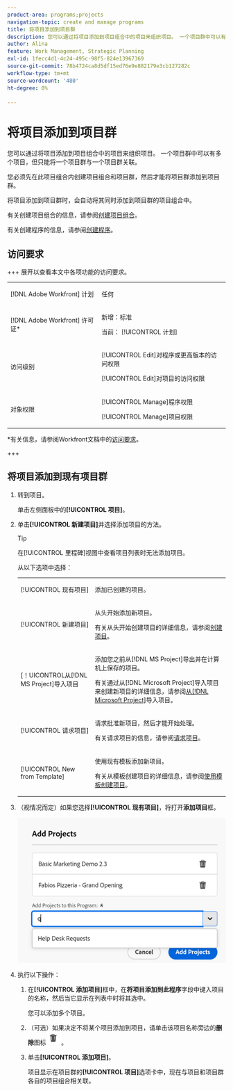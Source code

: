 ```yaml
---
product-area: programs;projects
navigation-topic: create and manage programs
title: 将项目添加到项目群
description: 您可以通过将项目添加到项目组合中的项目来组织项目。 一个项目群中可以有多个项目，但只能将一个项目群与一个项目群关联。 将项目添加到项目群时，会自动将其同时添加到项目群的项目组合中。
author: Alina
feature: Work Management, Strategic Planning
exl-id: 1fecc4d1-4c24-495c-98f5-824e13967369
source-git-commit: 78b4724ca8d5df15ed76e9e882179e3cb127282c
workflow-type: tm+mt
source-wordcount: '480'
ht-degree: 0%

---
```


# 将项目添加到项目群

<!--Audited: 5/2025-->

<!--<span class="preview">The highlighted information on this page refers to functionality not yet generally available. It is available only in the Preview environment for all customers. The same features will also be available in the Production environment for all customers after a week from the Preview release. </span>   

<span class="preview">For more information, see [Interface modernization](/help/quicksilver/product-announcements/product-releases/interface-modernization/interface-modernization.md). </span>-->

您可以通过将项目添加到项目组合中的项目来组织项目。 一个项目群中可以有多个项目，但只能将一个项目群与一个项目群关联。

您必须先在此项目组合内创建项目组合和项目群，然后才能将项目群添加到项目群。

将项目添加到项目群时，会自动将其同时添加到项目群的项目组合中。

有关创建项目组合的信息，请参阅[创建项目组合](../../../manage-work/portfolios/create-and-manage-portfolios/create-portfolios.md)。

有关创建程序的信息，请参阅[创建程序](../../../manage-work/portfolios/create-and-manage-programs/create-program.md)。

## 访问要求

+++ 展开以查看本文中各项功能的访问要求。

<table style="table-layout:auto"> 
 <col> 
 <col> 
 <tbody> 
  <tr> 
   <td role="rowheader">[!DNL Adobe Workfront] 计划</td> 
   <td> <p>任何</p> </td> 
  </tr> 
  <tr> 
   <td role="rowheader">[!DNL Adobe Workfront] 许可证*</td> 
   <td><p>新增：标准</p> 
   <p>当前： [!UICONTROL 计划] </p> </td> 
  </tr> 
  <tr> 
   <td role="rowheader">访问级别</td> 
   <td> <p>[!UICONTROL Edit]对程序或更高版本的访问权限</p> <p>[!UICONTROL Edit]对项目的访问权限</p> </td> 
  </tr> 
  <tr> 
   <td role="rowheader">对象权限</td> 
   <td> <p>[!UICONTROL Manage]程序权限</p> <p>[!UICONTROL Manage]项目权限</p> </td> 
  </tr> 
 </tbody> 
</table>

*有关信息，请参阅Workfront文档中的[访问要求](/help/quicksilver/administration-and-setup/add-users/access-levels-and-object-permissions/access-level-requirements-in-documentation.md)。

+++

## 将项目添加到现有项目群

1. 转到项目。

   单击左侧面板中的&#x200B;**[!UICONTROL 项目]**。

1. 单击&#x200B;**[!UICONTROL 新建项目]**&#x200B;并选择添加项目的方法。

   >[!TIP]
   >
   >在[!UICONTROL 里程碑]视图中查看项目列表时无法添加项目。

   从以下选项中选择：

   <table style="table-layout:auto"> 
    <col> 
    <col> 
    <tbody> 
     <tr> 
      <td role="rowheader">[!UICONTROL 现有项目]</td> 
      <td> <p>添加已创建的项目。</p> </td> 
     </tr> 
     <tr> 
      <td role="rowheader">[!UICONTROL 新建项目]</td> 
      <td> <p>从头开始添加新项目。 </p> <p>有关从头开始创建项目的详细信息，请参阅<a href="../../../manage-work/projects/create-projects/create-project.md" class="MCXref xref">创建项目</a>。 </p> </td> 
     </tr> 
     <tr> 
      <td role="rowheader">&lbrack;！UICONTROL从[!DNL MS Project]导入项目 </td> 
      <td> <p>添加您之前从[!DNL MS Project]导出并在计算机上保存的项目。 </p> <p>有关通过从[!DNL Microsoft Project]导入项目来创建新项目的详细信息，请参阅<a href="../../../manage-work/projects/create-projects/import-project-from-ms-project.md" class="MCXref xref">从[!DNL Microsoft Project]</a>导入项目。</p> </td> 
     </tr> 
     <tr> 
      <td role="rowheader">[!UICONTROL 请求项目]</td> 
      <td> <p>请求批准新项目，然后才能开始处理。</p> <p>有关请求项目的信息，请参阅<a href="../../../manage-work/projects/create-projects/request-project.md">请求项目</a>。 </p> </td> 
     </tr> 
     <tr> 
      <td role="rowheader">[!UICONTROL New from Template]</td> 
      <td> <p>使用现有模板添加新项目。 </p> <p>有关从模板创建项目的详细信息，请参阅<a href="../../../manage-work/projects/create-projects/create-project-from-template.md" class="MCXref xref">使用模板创建项目</a>。</p> </td> 
     </tr> 
    </tbody> 
   </table>

1. （视情况而定）如果您选择&#x200B;**[!UICONTROL 现有项目]**，将打开&#x200B;**添加项目**&#x200B;框。<!--check at unshimming-->

   ![将现有项目添加到项目群框](assets/add-projects-to-programs-box.png)<!--check at unshimming-->

1. 执行以下操作：

   1. 在&#x200B;**[!UICONTROL 添加项目]**&#x200B;框中，在&#x200B;**将项目添加到此程序**&#x200B;字段中键入项目的名称，然后当它显示在列表中时将其选中。<!--check casing on links and buttons-->

      您可以添加多个项目。
   1. （可选）如果决定不将某个项目添加到项目，请单击该项目名称旁边的&#x200B;**删除**&#x200B;图标![删除图标](assets/delete-icon.png)。

   1. 单击&#x200B;**[!UICONTROL 添加项目]**。<!--check at unshimming-->

      项目显示在项目群的&#x200B;**[!UICONTROL 项目]**&#x200B;选项卡中，现在与项目和项目群各自的项目组合相关联。
